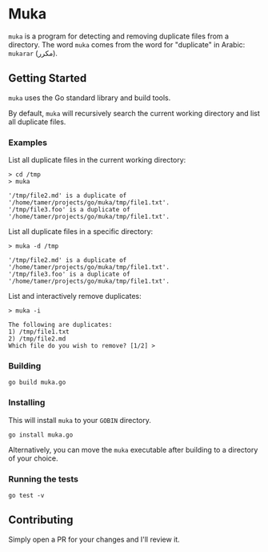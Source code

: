 # Muka

`muka` is a program for detecting and removing duplicate files from a directory. The word `muka` comes from the word for "duplicate" in Arabic: `mukarar` (مكرر).

## Getting Started

`muka` uses the Go standard library and build tools. 

By default, `muka` will recursively search the current working directory and list all duplicate files.

### Examples

List all duplicate files in the current working directory:
```
> cd /tmp
> muka 

'/tmp/file2.md' is a duplicate of '/home/tamer/projects/go/muka/tmp/file1.txt'.
'/tmp/file3.foo' is a duplicate of '/home/tamer/projects/go/muka/tmp/file1.txt'.
```

List all duplicate files in a specific directory:
```
> muka -d /tmp

'/tmp/file2.md' is a duplicate of '/home/tamer/projects/go/muka/tmp/file1.txt'.
'/tmp/file3.foo' is a duplicate of '/home/tamer/projects/go/muka/tmp/file1.txt'.
```

List and interactively remove duplicates:
```
> muka -i

The following are duplicates:
1) /tmp/file1.txt
2) /tmp/file2.md
Which file do you wish to remove? [1/2] >
```

### Building

`go build muka.go`

### Installing

This will install `muka` to your `GOBIN` directory.

`go install muka.go`

Alternatively, you can move the `muka` executable after building to a directory of your choice.

### Running the tests

`go test -v`

## Contributing

Simply open a PR for your changes and I'll review it.